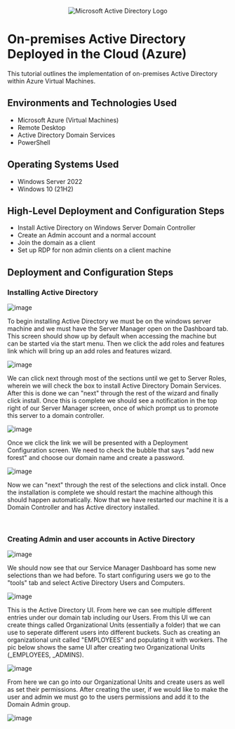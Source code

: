 <p align="center">
<img src="https://i.imgur.com/pU5A58S.png" alt="Microsoft Active Directory Logo"/>
</p>

<h1>On-premises Active Directory Deployed in the Cloud (Azure)</h1>
This tutorial outlines the implementation of on-premises Active Directory within Azure Virtual Machines.<br />


<h2>Environments and Technologies Used</h2>

- Microsoft Azure (Virtual Machines)
- Remote Desktop
- Active Directory Domain Services
- PowerShell

<h2>Operating Systems Used </h2>

- Windows Server 2022
- Windows 10 (21H2)

<h2>High-Level Deployment and Configuration Steps</h2>

- Install Active Directory on Windows Server Domain Controller
- Create an Admin account and a normal account
- Join the domain as a client
- Set up RDP for non admin clients on a client machine

<h2>Deployment and Configuration Steps</h2>

<h3>Installing Active Directory</h3>

![image](https://github.com/GavinInSpace/ConfigActiveDirectory/assets/153689700/2287a2f7-8ad0-4da9-b6ae-078512ebac92)

<p>
  To begin installing Active Directory we must be on the windows server machine and we must have the Server Manager open on the Dashboard tab. This screen should show up by default when accessing the machine but can be started via the start menu. Then we click the add roles and features link which will bring up an add roles and features wizard. 

  ![image](https://github.com/GavinInSpace/ConfigActiveDirectory/assets/153689700/fc87e835-293f-48e4-b782-7ff7e3e196b7)

  We can click next through most of the sections until we get to Server Roles, wherein we will check the box to install Active Directory Domain Services. After this is done we can "next" through the rest of the wizard and finally click install. Once this is complete we should see a notification in the top right of our Server Manager screen, once of which prompt us to promote this server to a domain controller.

  ![image](https://github.com/GavinInSpace/ConfigActiveDirectory/assets/153689700/adc8e585-3f8a-44eb-a14e-279d4e677bbf)
  
  Once we click the link we will be presented with a Deployment Configuration screen. We need to check the bubble that says "add new forest" and choose our domain name and create a password.

 ![image](https://github.com/GavinInSpace/ConfigActiveDirectory/assets/153689700/044288ae-27e1-451f-8866-0694a29ee2ce)
 
  Now we can "next" through the rest of the selections and click install. Once the installation is complete we should restart the machine although this should happen automatically. Now that we have restarted our machine it is a Domain Controller and has Active directory installed.
</p>
<br />

<h3>Creating Admin and user accounts in Active Directory</h3>

![image](https://github.com/GavinInSpace/ConfigActiveDirectory/assets/153689700/3405c1d4-f74f-48c3-b911-c02e425f264f)

<p>
  We should now see that our Service Manager Dashboard has some new selections than we had before. To start configuring users we go to the "tools" tab and select Active Directory Users and Computers.

![image](https://github.com/GavinInSpace/ConfigActiveDirectory/assets/153689700/b647a0ed-2035-451b-a455-13fdbb342189)

  This is the Active Directory UI. From here we can see multiple different entries under our domain tab including our Users. From this UI we can create things called Organizational Units (essentially a folder) that we can use to seperate different users into different buckets. Such as creating an organizational unit called "EMPLOYEES" and populating it with workers. The pic below shows the same UI after creating two Organizational Units (_EMPLOYEES, _ADMINS).

![image](https://github.com/GavinInSpace/ConfigActiveDirectory/assets/153689700/72b51a1d-1fe9-493e-a855-b3e3cc661bda)

   From here we can go into our Organizational Units and create users as well as set their permissions. After creating the user, if we would like to make the user and admin we must go to the users permissions and add it to the Domain Admin group.

![image](https://github.com/GavinInSpace/ConfigActiveDirectory/assets/153689700/3561f3bc-e426-47c0-a2de-79cdb2cdb3f0)

     
</p>
<br />

